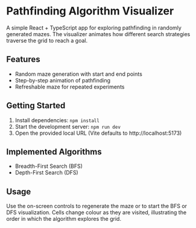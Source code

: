 # Pathfinding Algorithm Visualizer

A simple React + TypeScript app for exploring pathfinding in randomly generated mazes. The visualizer animates how different search strategies traverse the grid to reach a goal.

## Features
- Random maze generation with start and end points
- Step-by-step animation of pathfinding
- Refreshable maze for repeated experiments

## Getting Started
1. Install dependencies: `npm install`
2. Start the development server: `npm run dev`
3. Open the provided local URL (Vite defaults to http://localhost:5173)

## Implemented Algorithms
- Breadth-First Search (BFS)
- Depth-First Search (DFS)

## Usage
Use the on-screen controls to regenerate the maze or to start the BFS or DFS visualization. Cells change colour as they are visited, illustrating the order in which the algorithm explores the grid.
